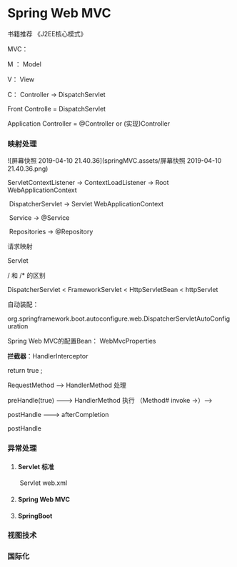 # Spring Web MVC



书籍推荐 《J2EE核心模式》



MVC：

M ： Model

V： View

C： Controller -> DispatchServlet

Front Controlle = DispatchServlet

Application Controller = @Controller  or  (实现)Controller





###  映射处理

![屏幕快照 2019-04-10 21.40.36](springMVC.assets/屏幕快照 2019-04-10 21.40.36.png)

ServletContextListener  ->  ContextLoadListener -> Root WebApplicationContext

​						DispatcherServlet     -> Servlet WebApplicationContext

​						Service			-> @Service

​						Repositories		-> @Repository



请求映射

Servlet

/  和  /* 的区别





DispatcherServlet	<   FrameworkServlet	< HttpServletBean	< httpServlet



自动装配：

org.springframework.boot.autoconfigure.web.DispatcherServletAutoConfiguration



Spring Web MVC的配置Bean： WebMvcProperties





**拦截器**：HandlerInterceptor 

return true ;

RequestMethod --> HandlerMethod  处理

preHandle(true) --->     HandlerMethod 执行 （Method# invoke ->）-->

postHandle ---> afterCompletion

postHandle   



### 异常处理

1.  ####  Servlet 标准

    ​	Servlet   web.xml 



2.  #### Spring Web MVC

3.  #### SpringBoot





### 视图技术



### 国际化
